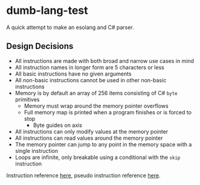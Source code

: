 ﻿# dumb-lang-test
A quick attempt to make an esolang and C# parser.

## Design Decisions
- All instructions are made with both broad and narrow use cases in mind
- All instruction names in longer form are 5 characters or less
- All basic instructions have no given arguments
- All non-basic instructions cannot be used in other non-basic instructions
- Memory is by default an array of 256 items consisting of C# `byte` primitives
  - Memory must wrap around the memory pointer overflows
  - Full memory map is printed when a program finishes or is forced to stop
    - Byte guides on axis
- All instructions can only modify values at the memory pointer
- All instructions can read values around the memory pointer
- The memory pointer can jump to any point in the memory space with a single instruction
- Loops are infinite, only breakable using a conditional with the `skip` instruction


Instruction reference [here](REFERENCE.md), pseudo instruction reference [here](PSEUDO_REF.md).